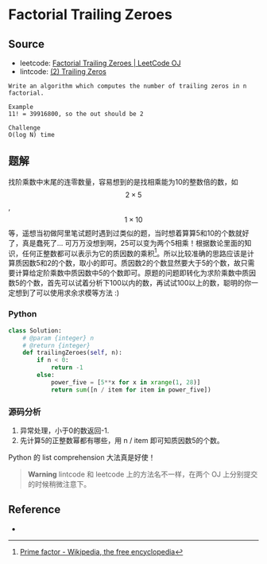# Factorial Trailing Zeroes

## Source

- leetcode: [Factorial Trailing Zeroes | LeetCode OJ](https://leetcode.com/problems/factorial-trailing-zeroes/)
- lintcode: [(2) Trailing Zeros](http://www.lintcode.com/en/problem/trailing-zeros/)

```
Write an algorithm which computes the number of trailing zeros in n factorial.

Example
11! = 39916800, so the out should be 2

Challenge
O(log N) time
```

## 题解

找阶乘数中末尾的连零数量，容易想到的是找相乘能为10的整数倍的数，如 $$2 \times 5$$, $$1 \times 10$$ 等，遥想当初做阿里笔试题时遇到过类似的题，当时想着算算5和10的个数就好了，真是蠢死了... 可万万没想到啊，25可以变为两个5相乘！根据数论里面的知识，任何正整数都可以表示为它的质因数的乘积[^wikipedia]。所以比较准确的思路应该是计算质因数5和2的个数，取小的即可。质因数2的个数显然要大于5的个数，故只需要计算给定阶乘数中质因数中5的个数即可。原题的问题即转化为求阶乘数中质因数5的个数，首先可以试着分析下100以内的数，再试试100以上的数，聪明的你一定想到了可以使用求余求模等方法 :)

### Python

```python
class Solution:
    # @param {integer} n
    # @return {integer}
    def trailingZeroes(self, n):
        if n < 0:
            return -1
        else:
            power_five = [5**x for x in xrange(1, 28)]
            return sum([n / item for item in power_five])
```

### 源码分析

1. 异常处理，小于0的数返回-1.
2. 先计算5的正整数幂都有哪些，用 n / item 即可知质因数5的个数。

Python 的 list comprehension 大法真是好使！

> **Warning** lintcode 和 leetcode 上的方法名不一样，在两个 OJ 上分别提交的时候稍微注意下。

## Reference

- [^wikipedia]: [Prime factor - Wikipedia, the free encyclopedia](http://en.wikipedia.org/wiki/Prime_factor)
